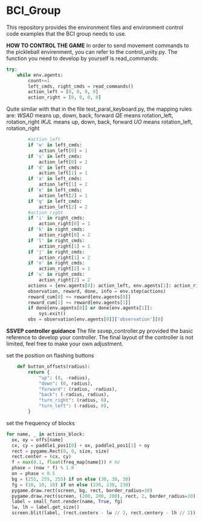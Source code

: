 # BCI_Group
This repository provides the environment files and environment control code examples that the BCI group needs to use.

**HOW TO CONTROL THE GAME**
In order to send movement commands to the pickleball envirenment, you can refer to the control_unity.py. 
  The function you need to develop by yourself is read_commands: 
```python
try:
    while env.agents:
        count+=1
        left_cmds, right_cmds = read_commands()
        action_left = [0, 0, 0, 0]
        action_right = [0, 0, 0, 0]


```
Quite similar with that in the file test_paral_keyboard.py, the mapping rules are: 
*WSAD* means up, down, back, forward
*QE* means rotation_left, rotation_right
*IKJL* means up, down, back, forward
*UO* means rotation_left, rotation_right

```python
        #action_left
        if 'w' in left_cmds:
            action_left[0] = 1
        if 's' in left_cmds:
            action_left[0] = 2
        if 'd' in left_cmds:
            action_left[1] = 1
        if 'a' in left_cmds:
            action_left[1] = 2
        if 'e' in left_cmds:
            action_left[2] = 1
        if 'q' in left_cmds:
            action_left[2] = 2
        #action_right
        if 'i' in right_cmds:
            action_right[0] = 1
        if 'k' in right_cmds:
            action_right[0] = 2
        if 'l' in right_cmds:
            action_right[1] = 1
        if 'j' in right_cmds:
            action_right[1] = 2
        if 'o' in right_cmds:
            action_right[2] = 1
        if 'u' in right_cmds:
            action_right[2] = 2
        actions = {env.agents[0]: action_left, env.agents[1]: action_right}
        observation, reward, done, info = env.step(actions)
        reward_cum[0] += reward[env.agents[0]]
        reward_cum[1] += reward[env.agents[1]]
        if done[env.agents[0]] or done[env.agents[1]]:
            sys.exit()
        obs = observation[env.agents[0]]['observation'][0]
```

**SSVEP controller guidance**
The file ssvep_controller.py provided the basic reference to develop your controller.
The final layout of the controller is not limited, feel free to make your own adjustment.

set the position on flashing buttons
```python
    def button_offsets(radius):
        return {
            "up": (0, -radius),
            "down": (0, radius),
            "forward": (radius, -radius),
            "back": (-radius, radius),
            "turn_right": (radius, 0),
            "turn_left": (-radius, 0),
        }
```

set the frequency of blocks
```python
for name, _ in actions_block:
  ox, oy = offs[name]
  cx, cy = paddle1_pos1[0] + ox, paddle1_pos1[1] + oy
  rect = pygame.Rect(0, 0, size, size)
  rect.center = (cx, cy)
  f = max(0.1, float(freq_map[name])) # Hz
  phase = (now * f) % 1.0
  on = phase < 0.5
  bg = (255, 255, 255) if on else (30, 30, 30)
  fg = (10, 10, 10) if on else (230, 230, 230)
  pygame.draw.rect(screen, bg, rect, border_radius=10)
  pygame.draw.rect(screen, (200, 200, 200), rect, 2, border_radius=10)
  label = small_font.render(name, True, fg)
  lw, lh = label.get_size()
  screen.blit(label, (rect.centerx - lw // 2, rect.centery - lh // 2))
```
